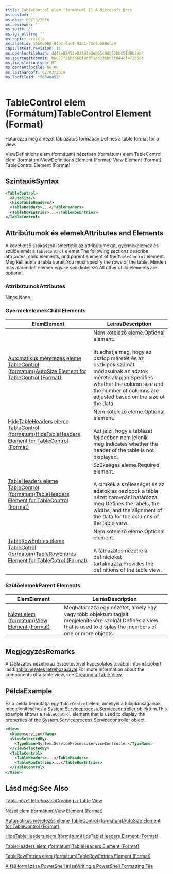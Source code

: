 ```yaml
---
title: TableControl elem (formátum) |} A Microsoft Docs
ms.custom: ''
ms.date: 09/13/2016
ms.reviewer: ''
ms.suite: ''
ms.tgt_pltfrm: ''
ms.topic: article
ms.assetid: 1550b068-dfbc-4ae0-9aa1-72c9a680ec59
caps.latest.revision: 15
ms.openlocfilehash: dd48e82452e83f93e2e005c9db53bbc51d8b2eb4
ms.sourcegitcommit: b6871f21bd666f9cd71dd336bb3f844cf472b56c
ms.translationtype: MT
ms.contentlocale: hu-HU
ms.lasthandoff: 02/03/2019
ms.locfileid: "56848852"
---
```

# <a name="tablecontrol-element-format"></a><span data-ttu-id="f90f0-102">TableControl elem (Formátum)</span><span class="sxs-lookup"><span data-stu-id="f90f0-102">TableControl Element (Format)</span></span>

<span data-ttu-id="f90f0-103">Határozza meg a nézet táblázatos formában.</span><span class="sxs-lookup"><span data-stu-id="f90f0-103">Defines a table format for a view.</span></span>

<span data-ttu-id="f90f0-104">ViewDefinitions elem (formátum) nézetben (formátum) elem TableControl elem (formátum)</span><span class="sxs-lookup"><span data-stu-id="f90f0-104">ViewDefinitions Element (Format) View Element (Format) TableControl Element (Format)</span></span>

## <a name="syntax"></a><span data-ttu-id="f90f0-105">Szintaxis</span><span class="sxs-lookup"><span data-stu-id="f90f0-105">Syntax</span></span>

```xml
<TableControl>
  <AutoSize/>
  <HideTableHeaders/>
  <TableHeaders>...</TableHeaders>
  <TableRowEntries>...</TableRowEntries>
</TableControl>

```

## <a name="attributes-and-elements"></a><span data-ttu-id="f90f0-106">Attribútumok és elemek</span><span class="sxs-lookup"><span data-stu-id="f90f0-106">Attributes and Elements</span></span>

<span data-ttu-id="f90f0-107">A következő szakaszok ismertetik az attribútumokat, gyermekelemek és szülőelemét a `TableControl` elemet.</span><span class="sxs-lookup"><span data-stu-id="f90f0-107">The following sections describe attributes, child elements, and parent element of the `TableControl` element.</span></span> <span data-ttu-id="f90f0-108">Meg kell adnia a tábla sorait.</span><span class="sxs-lookup"><span data-stu-id="f90f0-108">You must specify the rows of the table.</span></span> <span data-ttu-id="f90f0-109">Minden más alárendelt elemek egyike sem kötelező.</span><span class="sxs-lookup"><span data-stu-id="f90f0-109">All other child elements are optional.</span></span>

### <a name="attributes"></a><span data-ttu-id="f90f0-110">Attribútumok</span><span class="sxs-lookup"><span data-stu-id="f90f0-110">Attributes</span></span>

<span data-ttu-id="f90f0-111">Nincs.</span><span class="sxs-lookup"><span data-stu-id="f90f0-111">None.</span></span>

### <a name="child-elements"></a><span data-ttu-id="f90f0-112">Gyermekelemek</span><span class="sxs-lookup"><span data-stu-id="f90f0-112">Child Elements</span></span>

|<span data-ttu-id="f90f0-113">Elem</span><span class="sxs-lookup"><span data-stu-id="f90f0-113">Element</span></span>|<span data-ttu-id="f90f0-114">Leírás</span><span class="sxs-lookup"><span data-stu-id="f90f0-114">Description</span></span>|
|-------------|-----------------|
|[<span data-ttu-id="f90f0-115">Automatikus méretezés eleme TableControl (formátum)</span><span class="sxs-lookup"><span data-stu-id="f90f0-115">AutoSize Element for TableControl (Format)</span></span>](./autosize-element-for-tablecontrol-format.md)|<span data-ttu-id="f90f0-116">Nem kötelező eleme.</span><span class="sxs-lookup"><span data-stu-id="f90f0-116">Optional element.</span></span><br /><br /> <span data-ttu-id="f90f0-117">Itt adhatja meg, hogy az oszlop méretét és az oszlopok számát módosulnak az adatok mérete alapján.</span><span class="sxs-lookup"><span data-stu-id="f90f0-117">Specifies whether the column size and the number of columns are adjusted based on the size of the data.</span></span>|
|[<span data-ttu-id="f90f0-118">HideTableHeaders eleme TableControl (formátum)</span><span class="sxs-lookup"><span data-stu-id="f90f0-118">HideTableHeaders Element for TableControl (Format)</span></span>](./hidetableheaders-element-format.md)|<span data-ttu-id="f90f0-119">Nem kötelező eleme.</span><span class="sxs-lookup"><span data-stu-id="f90f0-119">Optional element.</span></span><br /><br /> <span data-ttu-id="f90f0-120">Azt jelzi, hogy a táblázat fejlécében nem jelenik meg.</span><span class="sxs-lookup"><span data-stu-id="f90f0-120">Indicates whether the header of the table is not displayed.</span></span>|
|[<span data-ttu-id="f90f0-121">TableHeaders eleme TableControl (formátum)</span><span class="sxs-lookup"><span data-stu-id="f90f0-121">TableHeaders Element for TableControl (Format)</span></span>](./tableheaders-element-format.md)|<span data-ttu-id="f90f0-122">Szükséges eleme.</span><span class="sxs-lookup"><span data-stu-id="f90f0-122">Required element.</span></span><br /><br /> <span data-ttu-id="f90f0-123">A címkék a szélességet és az adatok az oszlopok a tábla nézet zarovnání határozza meg.</span><span class="sxs-lookup"><span data-stu-id="f90f0-123">Defines the labels, the widths, and the alignment of the data for the columns of the table view.</span></span>|
|[<span data-ttu-id="f90f0-124">TableRowEntries eleme TableCotrol (formátum)</span><span class="sxs-lookup"><span data-stu-id="f90f0-124">TableRowEntries Element for TableCotrol (Format)</span></span>](./tablerowentries-element-for-tablecontrol-format.md)|<span data-ttu-id="f90f0-125">Nem kötelező eleme.</span><span class="sxs-lookup"><span data-stu-id="f90f0-125">Optional element.</span></span><br /><br /> <span data-ttu-id="f90f0-126">A táblázatos nézetre a definíciókat tartalmazza.</span><span class="sxs-lookup"><span data-stu-id="f90f0-126">Provides the definitions of the table view.</span></span>|

### <a name="parent-elements"></a><span data-ttu-id="f90f0-127">Szülőelemek</span><span class="sxs-lookup"><span data-stu-id="f90f0-127">Parent Elements</span></span>

|<span data-ttu-id="f90f0-128">Elem</span><span class="sxs-lookup"><span data-stu-id="f90f0-128">Element</span></span>|<span data-ttu-id="f90f0-129">Leírás</span><span class="sxs-lookup"><span data-stu-id="f90f0-129">Description</span></span>|
|-------------|-----------------|
|[<span data-ttu-id="f90f0-130">Nézet elem (formátum)</span><span class="sxs-lookup"><span data-stu-id="f90f0-130">View Element (Format)</span></span>](./view-element-format.md)|<span data-ttu-id="f90f0-131">Meghatározza egy nézetet, amely egy vagy több objektum tagjait megjelenítésére szolgál.</span><span class="sxs-lookup"><span data-stu-id="f90f0-131">Defines a view that is used to display the members of one or more objects.</span></span>|

## <a name="remarks"></a><span data-ttu-id="f90f0-132">Megjegyzés</span><span class="sxs-lookup"><span data-stu-id="f90f0-132">Remarks</span></span>

<span data-ttu-id="f90f0-133">A táblázatos nézetre az összetevőivel kapcsolatos további információkért lásd: [tábla nézetek létrehozásával](./creating-a-table-view.md).</span><span class="sxs-lookup"><span data-stu-id="f90f0-133">For more information about the components of a table view, see [Creating a Table View](./creating-a-table-view.md).</span></span>

## <a name="example"></a><span data-ttu-id="f90f0-134">Példa</span><span class="sxs-lookup"><span data-stu-id="f90f0-134">Example</span></span>

<span data-ttu-id="f90f0-135">Ez a példa bemutatja egy `TableControl` elem, amellyel a tulajdonságainak megjelenítéséhez a [System.Serviceprocess.Servicecontroller](/dotnet/api/System.ServiceProcess.ServiceController) objektum.</span><span class="sxs-lookup"><span data-stu-id="f90f0-135">This example shows a `TableControl` element that is used to display the properties of the [System.Serviceprocess.Servicecontroller](/dotnet/api/System.ServiceProcess.ServiceController) object.</span></span>

```xml
<View>
  <Name>service</Name>
  <ViewSelectedBy>
    <TypeName>System.ServiceProcess.ServiceController</TypeName>
  </ViewSelectedBy>
  <TableControl>
    <TableHeaders>...</TableHeaders>
    <TableRowEntries>...</TableRowEntries>
  </TableControl>
</View>

```

## <a name="see-also"></a><span data-ttu-id="f90f0-136">Lásd még:</span><span class="sxs-lookup"><span data-stu-id="f90f0-136">See Also</span></span>

[<span data-ttu-id="f90f0-137">Tábla nézet létrehozása</span><span class="sxs-lookup"><span data-stu-id="f90f0-137">Creating a Table View</span></span>](./creating-a-table-view.md)

[<span data-ttu-id="f90f0-138">Nézet elem (formátum)</span><span class="sxs-lookup"><span data-stu-id="f90f0-138">View Element (Format)</span></span>](./view-element-format.md)

[<span data-ttu-id="f90f0-139">Automatikus méretezés eleme TableControl (formátum)</span><span class="sxs-lookup"><span data-stu-id="f90f0-139">AutoSize Element for TableControl (Format)</span></span>](./autosize-element-for-tablecontrol-format.md)

[<span data-ttu-id="f90f0-140">HideTableHeaders elem (formátum)</span><span class="sxs-lookup"><span data-stu-id="f90f0-140">HideTableHeaders Element (Format)</span></span>](./hidetableheaders-element-format.md)

[<span data-ttu-id="f90f0-141">TableHeaders elem (formátum)</span><span class="sxs-lookup"><span data-stu-id="f90f0-141">TableHeaders Element (Format)</span></span>](./tableheaders-element-format.md)

[<span data-ttu-id="f90f0-142">TableRowEntries elem (formátum)</span><span class="sxs-lookup"><span data-stu-id="f90f0-142">TableRowEntries Element (Format)</span></span>](./tablerowentries-element-for-tablecontrol-format.md)

[<span data-ttu-id="f90f0-143">A fájl formázása PowerShell írása</span><span class="sxs-lookup"><span data-stu-id="f90f0-143">Writing a PowerShell Formatting File</span></span>](./writing-a-powershell-formatting-file.md)
